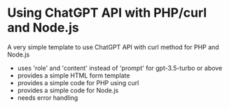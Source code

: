 # Using ChatGPT API with PHP/curl and Node.js
A very simple template to use ChatGPT API with curl method for PHP and Node.js

- uses 'role' and 'content' instead of 'prompt' for gpt-3.5-turbo or above
- provides a simple HTML form template
- provides a simple code for PHP using curl
- provides a simple code for Node.js
- needs error handling
